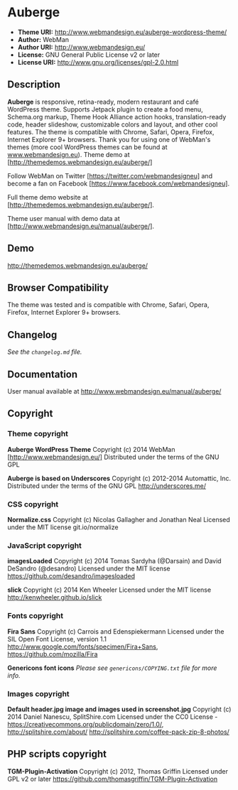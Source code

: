 # Auberge

* **Theme URI:** http://www.webmandesign.eu/auberge-wordpress-theme/
* **Author:** WebMan
* **Author URI:** http://www.webmandesign.eu/
* **License:** GNU General Public License v2 or later
* **License URI:** http://www.gnu.org/licenses/gpl-2.0.html

## Description

**Auberge** is responsive, retina-ready, modern restaurant and café WordPress theme. Supports Jetpack plugin to create a food menu, Schema.org markup, Theme Hook Alliance action hooks, translation-ready code, header slideshow, customizable colors and layout, and other cool features. The theme is compatible with Chrome, Safari, Opera, Firefox, Internet Explorer 9+ browsers. Thank you for using one of WebMan's themes (more cool WordPress themes can be found at www.webmandesign.eu). Theme demo at [http://themedemos.webmandesign.eu/auberge/]

Follow WebMan on Twitter [https://twitter.com/webmandesigneu] and become a fan on Facebook [https://www.facebook.com/webmandesigneu].

Full theme demo website at [http://themedemos.webmandesign.eu/auberge/].

Theme user manual with demo data at [http://www.webmandesign.eu/manual/auberge/].

## Demo

http://themedemos.webmandesign.eu/auberge/

## Browser Compatibility

The theme was tested and is compatible with Chrome, Safari, Opera, Firefox, Internet Explorer 9+ browsers.

## Changelog

*See the `changelog.md` file.*

## Documentation

User manual available at http://www.webmandesign.eu/manual/auberge/

## Copyright

### Theme copyright

**Auberge WordPress Theme**
Copyright (c) 2014 WebMan [http://www.webmandesign.eu/]
Distributed under the terms of the GNU GPL

**Auberge is based on Underscores**
Copyright (c) 2012-2014 Automattic, Inc.
Distributed under the terms of the GNU GPL
http://underscores.me/

### CSS copyright

**Normalize.css**
Copyright (c) Nicolas Gallagher and Jonathan Neal
Licensed under the MIT license
git.io/normalize

### JavaScript copyright

**imagesLoaded**
Copyright (c) 2014 Tomas Sardyha (@Darsain) and David DeSandro (@desandro)
Licensed under the MIT license
https://github.com/desandro/imagesloaded

**slick**
Copyright (c) 2014 Ken Wheeler
Licensed under the MIT license
http://kenwheeler.github.io/slick

### Fonts copyright

**Fira Sans**
Copyright (c) Carrois and Edenspiekermann
Licensed under the SIL Open Font License, version 1.1
http://www.google.com/fonts/specimen/Fira+Sans, https://github.com/mozilla/Fira

**Genericons font icons**
*Please see `genericons/COPYING.txt` file for more info.*

### Images copyright

**Default header.jpg image and images used in screenshot.jpg**
Copyright (c) 2014 Daniel Nanescu, SplitShire.com
Licensed under the CC0 License - https://creativecommons.org/publicdomain/zero/1.0/, http://splitshire.com/about/
http://splitshire.com/coffee-pack-zip-8-photos/

## PHP scripts copyright

**TGM-Plugin-Activation**
Copyright (c) 2012, Thomas Griffin
Licensed under GPL v2 or later
https://github.com/thomasgriffin/TGM-Plugin-Activation